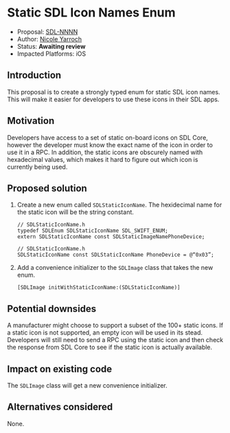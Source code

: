 # Static SDL Icon Names Enum

* Proposal: [SDL-NNNN](NNNN-Static-SDL-Icon-Names-Enum.md)
* Author: [Nicole Yarroch](https://github.com/NicoleYarroch)
* Status: **Awaiting review**
* Impacted Platforms: iOS

## Introduction

This proposal is to create a strongly typed enum for static SDL icon names. This will make it easier for developers to use these icons in their SDL apps.


## Motivation

Developers have access to a set of static on-board icons on SDL Core, however the developer must know the exact name of the icon in order to use it in a RPC. In addition, the static icons are obscurely named with hexadecimal values, which makes it hard to figure out which icon is currently being used. 

## Proposed solution
1. Create a new enum called `SDLStaticIconName`. The hexidecimal name for the static icon will be the string constant. 

    ```objc
    // SDLStaticIconName.h
    typedef SDLEnum SDLStaticIconName SDL_SWIFT_ENUM;
    extern SDLStaticIconName const SDLStaticImageNamePhoneDevice;
    ```
    ```objc
    // SDLStaticIconName.h
    SDLStaticIconName const SDLStaticIconName PhoneDevice = @“0x03”;
    ```

2. Add a convenience initializer to the `SDLImage` class that takes the new enum. 

    ```objc
    [SDLImage initWithStaticIconName:(SDLStaticIconName)]
    ```

## Potential downsides
A manufacturer might choose to support a subset of the 100+ static icons. If a static icon is not supported, an empty icon will be used in its stead. Developers will still need to send a RPC using the static icon and then check the response from SDL Core to see if the static icon is actually available.

## Impact on existing code
The `SDLImage` class will get a new convenience initializer. 

## Alternatives considered
None.
